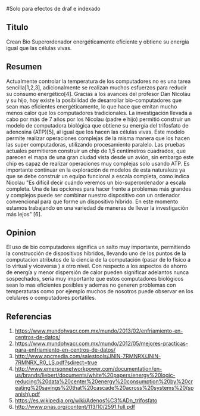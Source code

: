 #Solo para efectos de draf e indexado

## Titulo 

Crean Bio Superordenador energéticamente eficiente y obtiene su energía igual que las células vivas. 

## Resumen

Actualmente controlar la temperatura de los computadores no es una tarea sencilla[1,2,3], adicionalmente se realizan muchos esfuerzos para reducir su consumo energético[4]. Gracias a los avances del profesor Dan Nicolau y su hijo, hoy existe la posibilidad de desarrollar bio-computadores que sean mas eficientes energéticamente, lo que hace que emitan mucho menos calor que los computadores tradicionales. 
La investigación llevada a cabo por más de 7 años por los Nicolau (padre e hijo) permitió construir un modelo de computadora biológica que obtiene su energía del trifosfato de adenosina (ATP)[5], al igual que los hacen las células vivas. Este modelo permite realizar operaciones complejas de la misma manera que los hacen las super computadoras, utilizando procesamiento paralelo. 
Las pruebas actuales permitieron construir un chip de 1,5 centímetros cuadrados, que parecen el mapa de una gran ciudad vista desde un avión, sin embargo este chip es capaz de realizar operaciones muy complejas solo usando ATP. 
Es importante continuar en la exploración de modelos de esta naturaleza ya que se debe construir un equipo funcional a escala completa, como indica Nicolau "Es difícil decir cuándo veremos un bio-superordenador a escala completa. Una de las opciones para hacer frente a problemas más grandes y complejos puede ser combinar nuestro dispositivo con un ordenador convencional para que forme un dispositivo híbrido. En este momento estamos trabajando en una variedad de maneras de llevar la investigación más lejos" [6].
	

## Opinion

El uso de bio computadores significa un salto muy importante, permitiendo la construcción de dispositivos híbridos, llevando uno de los puntos de la computacion atributos de la ciencia de la computación (pasar de lo físico a lo virtual y viceversa ) a otro nivel. Con respecto a los aspectos de ahorro de energía y menor dispersión de calor pueden significar adelantos nunca sospechados, seria muy importante que estos computadores biológicos sean lo mas eficientes posibles y ademas no generen problemas con temperaturas como por ejemplo muchos de nosotros puede observar en los celulares o computadores portátiles. 

## Referencias 

1) https://www.mundohvacr.com.mx/mundo/2013/02/enfriamiento-en-centros-de-datos/
2) https://www.mundohvacr.com.mx/mundo/2012/05/mejores-practicas-para-enfriamiento-en-centros-de-datos/
3) http://www.apcmedia.com/salestools/JNIN-7RMNRX/JNIN-7RMNRX_R0_LS.pdf?sdirect=true
4) http://www.emersonnetworkpower.com/documentation/en-us/brands/liebert/documents/white%20papers/energy%20logic-reducing%20data%20center%20energy%20consumption%20by%20creating%20savings%20that%20cascade%20across%20systems%20(spanish).pdf
5) https://es.wikipedia.org/wiki/Adenos%C3%ADn_trifosfato
6) http://www.pnas.org/content/113/10/2591.full.pdf

 